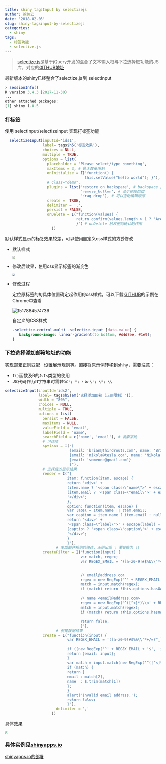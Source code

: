 ```yaml
---
title: shiny tagsInput by selectizejs
author: 徐伟云
date: '2018-02-06'
slug: shiny-tagsinput-by-selectizejs
categories:
  - shiny
tags:
  - 标签功能
  - selectize.js
---
```



> [selectize.js](http://selectize.github.io/selectize.js/)是基于jQuery开发的混合了文本输入框与下拉选择框功能的JS库，对应的[GITHUB地址](https://github.com/selectize/selectize.js)

最新版本的shiny已经整合了selectize.js 到 selectInput

```R
> sessionInfo()
R version 3.4.3 (2017-11-30)
...
other attached packages:
[1] shiny_1.0.5
```

### 打标签

   使用 selectInput/selectizeInput 实现打标签功能

   ```r
     selectizeInput(inputId='ids1', 
                    label= tags$h5('标签效果'), 
                    choices = NULL, 
                    multiple = TRUE, 
                    options = list( 
                      placeholder = 'Please select/type something', 
                      maxItems = 3, # 最大数量限制
                      onInitialize = I('function() {
                                       this.setValue("hello world"); }'), # 未发现具体作用
                      # class="demo",
                      plugins = list('restore_on_backspace', # backspace 按钮可以起到编辑效果
                                     'remove_button', # 显示移除按钮
                                     'drag_drop'), # 可以拖动编辑顺序
                      create =  TRUE, 
                      delimiter = ',', 
                      persist = FALSE,
                      onDelete = I("function(values) {
                                   return confirm(values.length > 1 ? 'Are you sure you want to remove these ' + values.length + ' items?' : 'Are you sure you want to remove \"' + values[0] + '\"?');
                                   }") # onDelete 触发删除确认的作用
                        ))
   ```

   默认样式显示的标签效果较差，可以使用自定义css样式的方式修改

   - 默认样式

     <img src="https://ws2.sinaimg.cn/large/006tNc79gy1fo6rhjd5amj30ki07g74n.jpg" style="zoom:50%" />

   - 修改后效果，使用css显示标签的渐变色

     <img src="https://ws3.sinaimg.cn/large/006tNc79gy1fo6rhiwqagj30t8090t9l.jpg" style="zoom:50%" />

   - 修改过程

     定位原标签的的具体位置确定起作用的css样式，可以下载 [GITHUB](https://github.com/selectize/selectize.js)的示例在Chrome中查看

     ![1517884574736](https://ws1.sinaimg.cn/large/006tNc79gy1fo6rhgkf6pj31kw0l0qj3.jpg)

     自定义的CSS样式

     ```css
     .selectize-control.multi .selectize-input [data-value] {
     	background-image: linear-gradient(to bottom, #ddd7ee, #1e9);
     }
     ```

### 下拉选择添加邮箱地址的功能

   实现邮箱正则匹配，设置展示规则等。直接将原示例转移到shiny，需要注意：

   - `I()`函数及R的`AsIs`类型的使用
   - JS代码作为R字符串时需转义`'; "; \` to `\'; \"; \\`

   ```r
   selectizeInput(inputId='ids2', 
                  label= tags$h5(em('选择添加邮箱（正则限制）')), 
                  width = "80%",
                  choices = NULL, 
                  multiple = TRUE, 
                  options = list( 
                    persist = FALSE,
                    maxItems = NULL,
                    valueField = 'email',
                    labelField = 'name',
                    searchField = c('name', 'email'), # 搜索字段
                    # 可选项
                    options = I("[
                                {email: 'brian@thirdroute.com', name: 'Brian Reavis'},
                                {email: 'nikola@tesla.com', name: 'Nikola Tesla'},
                                {email: 'someone@gmail.com'}
                                ]"),
                    # 选择后的显示结果
                    render = I("{
                               item: function(item, escape) {
                               return '<div>' +
                               (item.name ? '<span class=\"name\">' + escape(item.name) + '</span>' : '') +
                               (item.email ? '<span class=\"email\">' + escape(item.email) + '</span>' : '') +
                               '</div>';
                               },
                               option: function(item, escape) {
                               var label = item.name || item.email;
                               var caption = item.name ? item.email : null;
                               return '<div>' +
                               '<span class=\"label\">' + escape(label) + '</span>' +
                               (caption ? '<span class=\"caption\">' + escape(caption) + '</span>' : '') +
                               '</div>';
                               }
                               }"),
                          # 生成邮件规则的筛选，正则出现 \ 要替换为 \\
                    createFilter = I("function(input) {
                                     var match, regex;
                                     var REGEX_EMAIL = '([a-z0-9!#$%&\\'*+/=?^_`{|}~-]+(?:\\.[a-z0-9!#$%&\\'*+/=?^_`{|}~-]+)*@(?:[a-z0-9](?:[a-z0-9-]*[a-z0-9])?\\.)+[a-z0-9](?:[a-z0-9-]*[a-z0-9])?)';
                                     
                                     
                                     // email@address.com
                                     regex = new RegExp('^' + REGEX_EMAIL + '$', 'i');
                                     match = input.match(regex);
                                     if (match) return !this.options.hasOwnProperty(match[0]);
                                     
                                     // name <email@address.com>
                                     regex = new RegExp('^([^<]*)\\<' + REGEX_EMAIL + '\\>$', 'i');
                                     match = input.match(regex);
                                     if (match) return !this.options.hasOwnProperty(match[2]);
                                     
                                     return false;
                                     }"),
                          # 创建数据结果
                    create = I("function(input) {
                               var REGEX_EMAIL = '([a-z0-9!#$%&\\'*+/=?^_`{|}~-]+(?:\\.[a-z0-9!#$%&\\'*+/=?^_`{|}~-]+)*@(?:[a-z0-9](?:[a-z0-9-]*[a-z0-9])?\\.)+[a-z0-9](?:[a-z0-9-]*[a-z0-9])?)';
                               
                               if ((new RegExp('^' + REGEX_EMAIL + '$', 'i')).test(input)) {
                               return {email: input};
                               }
                               var match = input.match(new RegExp('^([^<]*)\\<' + REGEX_EMAIL + '\\>$', 'i'));
                               if (match) {
                               return {
                               email : match[2],
                               name  : $.trim(match[1])
                               };
                               }
                               alert('Invalid email address.');
                               return false;
                               }"),
                          delimiter = ','
                        ))
   ```

   具体效果

   <img src="https://ws1.sinaimg.cn/large/006tNc79gy1fo6rhhr8nrj315y09s40p.jpg" style="zoom:50%" />

### 具体实例见[shinyapps.io](https://xwydq.shinyapps.io/selectize/)

   [shinyapps.io的部署](http://docs.rstudio.com/shinyapps.io/)



